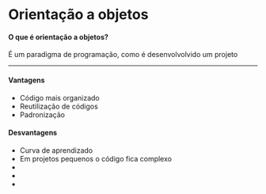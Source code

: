 # Orientação a objetos

#### O que é orientação a objetos?
É um paradigma de programação, como é desenvolvolvido um projeto
<hr>

#### Vantagens 

<ul>
    <li>Código mais organizado</li>
    <li>Reutilização de códigos</li>
    <li>Padronização</li>
</ul>

#### Desvantagens

<ul>
    <li>Curva de aprendizado</li>
    <li>Em projetos pequenos o código fica complexo</li>
    <li></li>
    <li></li>
    <li></li>
</ul>
